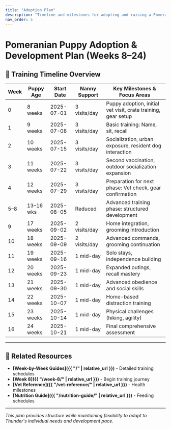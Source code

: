 ```yaml
---
title: "Adoption Plan"
description: "Timeline and milestones for adopting and raising a Pomeranian puppy"
nav_order: 5
---
```


# Pomeranian Puppy Adoption & Development Plan (Weeks 8–24)

## 📅 Training Timeline Overview

| Week | Puppy Age  | Start Date   | Nanny Support | Key Milestones & Focus Areas |
|------|------------|--------------|---------------|-------------------------------|
| 0    | 8 weeks    | 2025-07-01   | 3 visits/day  | Puppy adoption, initial vet visit, crate training, gear setup |
| 1    | 9 weeks    | 2025-07-08   | 3 visits/day  | Basic training: Name, sit, recall |
| 2    | 10 weeks   | 2025-07-15   | 3 visits/day  | Socialization, urban exposure, resident dog interaction |
| 3    | 11 weeks   | 2025-07-22   | 3 visits/day  | Second vaccination, outdoor socialization expansion |
| 4    | 12 weeks   | 2025-07-29   | 3 visits/day  | Preparation for next phase: Vet check, gear confirmation |
| 5–8  | 13–16 wks  | 2025-08-05   | Reduced      | Advanced training phase: structured development |
| 9    | 17 weeks   | 2025-09-02   | 2 visits/day  | Home integration, grooming introduction |
| 10   | 18 weeks   | 2025-09-09   | 2 visits/day  | Advanced commands, grooming continuation |
| 11   | 19 weeks   | 2025-09-16   | 1 mid-day    | Solo stays, independence building |
| 12   | 20 weeks   | 2025-09-23   | 1 mid-day    | Expanded outings, recall mastery |
| 13   | 21 weeks   | 2025-09-30   | 1 mid-day    | Advanced obedience and social skills |
| 14   | 22 weeks   | 2025-10-07   | 1 mid-day    | Home-based distraction training |
| 15   | 23 weeks   | 2025-10-14   | 1 mid-day    | Physical challenges (hiking, agility) |
| 16   | 24 weeks   | 2025-10-21   | 1 mid-day    | Final comprehensive assessment |



---

## 🔗 Related Resources

- **[Week-by-Week Guides]({{ "/" | relative_url }})** - Detailed training schedules
- **[Week 8]({{ "/week-8/" | relative_url }})** - Begin training journey
- **[Vet Reference]({{ "/vet-reference/" | relative_url }})** - Health milestones
- **[Nutrition Guide]({{ "/nutrition-guide/" | relative_url }})** - Feeding schedules

---

*This plan provides structure while maintaining flexibility to adapt to Thunder's individual needs and development pace.*
